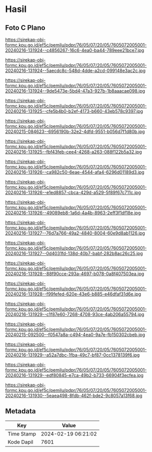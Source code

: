 # Hasil

## Foto C Plano

https://sirekap-obj-formc.kpu.go.id/ef5c/pemilu/pdpr/76/05/07/20/05/7605072005001-20240216-131924--c4856267-16c6-4ea0-ba44-789eee21bce7.jpg

https://sirekap-obj-formc.kpu.go.id/ef5c/pemilu/pdpr/76/05/07/20/05/7605072005001-20240216-131924--5aecdc8c-548d-4dde-a2cd-099148e3ac2c.jpg

https://sirekap-obj-formc.kpu.go.id/ef5c/pemilu/pdpr/76/05/07/20/05/7605072005001-20240216-131924--9de5473e-5bd4-47a3-927b-1b8aaacae098.jpg

https://sirekap-obj-formc.kpu.go.id/ef5c/pemilu/pdpr/76/05/07/20/05/7605072005001-20240216-131925--cfe5b4b0-b2ef-4173-b660-43eb578c9397.jpg

https://sirekap-obj-formc.kpu.go.id/ef5c/pemilu/pdpr/76/05/07/20/05/7605072005001-20240215-084623--6956190b-32e2-4dfd-9551-b056d7f1d80b.jpg

https://sirekap-obj-formc.kpu.go.id/ef5c/pemilu/pdpr/76/05/07/20/05/7605072005001-20240216-131925--fbf43feb-cee4-4268-a263-088f122b5a32.jpg

https://sirekap-obj-formc.kpu.go.id/ef5c/pemilu/pdpr/76/05/07/20/05/7605072005001-20240216-131926--ca982c50-6eae-4544-afa4-6296d01189d3.jpg

https://sirekap-obj-formc.kpu.go.id/ef5c/pemilu/pdpr/76/05/07/20/05/7605072005001-20240216-131926--e1ed8857-cbca-429d-a529-5f89f67c711c.jpg

https://sirekap-obj-formc.kpu.go.id/ef5c/pemilu/pdpr/76/05/07/20/05/7605072005001-20240216-131926--49089eb8-1a6d-4a4b-8963-2eff3f1df18e.jpg

https://sirekap-obj-formc.kpu.go.id/ef5c/pemilu/pdpr/76/05/07/20/05/7605072005001-20240216-131927--76d7a766-49a2-4840-8004-60e9d8ab1126.jpg

https://sirekap-obj-formc.kpu.go.id/ef5c/pemilu/pdpr/76/05/07/20/05/7605072005001-20240216-131927--0d4031fd-138d-40b7-babf-282b8ac26c25.jpg

https://sirekap-obj-formc.kpu.go.id/ef5c/pemilu/pdpr/76/05/07/20/05/7605072005001-20240216-131928--88f90cce-293a-4697-b078-0a8f407503ea.jpg

https://sirekap-obj-formc.kpu.go.id/ef5c/pemilu/pdpr/76/05/07/20/05/7605072005001-20240216-131928--f99fefed-620e-43e6-b885-e46dfaf31d6e.jpg

https://sirekap-obj-formc.kpu.go.id/ef5c/pemilu/pdpr/76/05/07/20/05/7605072005001-20240216-131929--c1f87e60-7268-4708-93ce-4ab206a55794.jpg

https://sirekap-obj-formc.kpu.go.id/ef5c/pemilu/pdpr/76/05/07/20/05/7605072005001-20240215-092500--f0547a8a-c494-4ea0-9a7e-fb150302cbeb.jpg

https://sirekap-obj-formc.kpu.go.id/ef5c/pemilu/pdpr/76/05/07/20/05/7605072005001-20240216-131929--a52a7dbc-1fba-49c7-bf87-0cc1378139f6.jpg

https://sirekap-obj-formc.kpu.go.id/ef5c/pemilu/pdpr/76/05/07/20/05/7605072005001-20240216-131929--edf80845-e7ca-49b2-b733-66904f3ecfea.jpg

https://sirekap-obj-formc.kpu.go.id/ef5c/pemilu/pdpr/76/05/07/20/05/7605072005001-20240216-131930--5eaea498-8fdb-462f-bde2-9c8057a13f68.jpg


## Metadata

| Key        | Value               |
| ---------- | ------------------- |
| Time Stamp | 2024-02-19 06:21:02 |
| Kode Dapil | 7601                |



